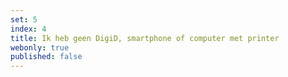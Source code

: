 ```yaml
---
set: 5
index: 4
title: Ik heb geen DigiD, smartphone of computer met printer
webonly: true
published: false
---
```

